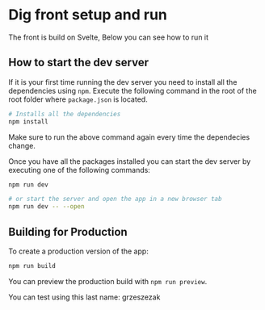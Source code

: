 # Dig front setup and run

The front is build on Svelte, Below you can see how to run it

## How to start the dev server

If it is your first time running the dev server you need to install all the dependencies using `npm`. Execute the following command in the root of the root folder where `package.json` is located.

```bash
# Installs all the dependencies
npm install
```
Make sure to run the above command again every time the dependecies change.

Once you have all the packages installed you can start the dev server by executing one of the following commands: 

```bash
npm run dev

# or start the server and open the app in a new browser tab
npm run dev -- --open
```

## Building for Production

To create a production version of the app:

```bash
npm run build
```

You can preview the production build with `npm run preview`.


You can test using this last name: grzeszezak
